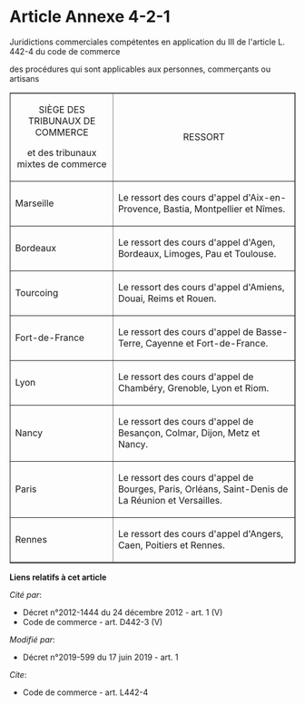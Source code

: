# Article Annexe 4-2-1

Juridictions commerciales compétentes en application du III de l'article L. 442-4 du code de commerce 

des procédures qui sont applicables aux personnes, commerçants ou artisans 

<table align="center" border="1">
  <tbody>
    <tr>
      <td align="center">

SIÈGE DES TRIBUNAUX DE COMMERCE 

et des tribunaux mixtes de commerce 

</td>
      <td align="center">RESSORT </td>
    </tr>
    <tr>
      <td align="left">

Marseille </td>
      <td align="left">

Le ressort des cours d'appel d'Aix-en-Provence, Bastia, Montpellier et Nîmes. </td>
    </tr>
    <tr>
      <td align="left">

Bordeaux </td>
      <td align="left">

Le ressort des cours d'appel d'Agen, Bordeaux, Limoges, Pau et Toulouse. </td>
    </tr>
    <tr>
      <td align="left">

Tourcoing </td>
      <td align="left">

Le ressort des cours d'appel d'Amiens, Douai, Reims et Rouen. </td>
    </tr>
    <tr>
      <td align="left">

Fort-de-France </td>
      <td align="left">

Le ressort des cours d'appel de Basse-Terre, Cayenne et Fort-de-France. </td>
    </tr>
    <tr>
      <td align="left">

Lyon </td>
      <td align="left">

Le ressort des cours d'appel de Chambéry, Grenoble, Lyon et Riom. </td>
    </tr>
    <tr>
      <td align="left">

Nancy </td>
      <td align="left">

Le ressort des cours d'appel de Besançon, Colmar, Dijon, Metz et Nancy. </td>
    </tr>
    <tr>
      <td align="left">

Paris </td>
      <td align="left">

Le ressort des cours d'appel de Bourges, Paris, Orléans, Saint-Denis de La Réunion et Versailles. </td>
    </tr>
    <tr>
      <td align="left">

Rennes </td>
      <td align="left">

Le ressort des cours d'appel d'Angers, Caen, Poitiers et Rennes.</td>
    </tr>
  </tbody>
</table>

**Liens relatifs à cet article**

_Cité par_:

  - Décret n°2012-1444 du 24 décembre 2012 - art. 1 (V)
  - Code de commerce - art. D442-3 (V)

_Modifié par_:

  - Décret n°2019-599 du 17 juin 2019 - art. 1

_Cite_:

  - Code de commerce - art. L442-4
